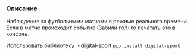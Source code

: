 ### Описание

Наблюдение за футбольными матчами в режиме реального времени.
Если в матче происходит событие (Забили гол) то печатать это в консоль.

Использовать библиотеку:
    - digital-sport `pip install digital-sport`

